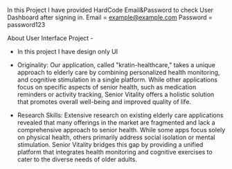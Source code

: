 In this Project I have provided HardCode Email&Password to check User Dashboard after signing in.
Email = example@example.com
Password = password123

About User Interface Project -
- In this project I have design only UI
- Originality: Our application, called "kratin-healthcare," takes a unique approach to elderly care by combining personalized health monitoring, and cognitive stimulation in a single platform. While other applications focus on specific aspects of senior health, such as medication reminders or activity tracking, Senior Vitality offers a holistic solution that promotes overall well-being and improved quality of life.

- Research Skills: Extensive research on existing elderly care applications revealed that many offerings in the market are fragmented and lack a comprehensive approach to senior health. While some apps focus solely on physical health, others primarily address social isolation or mental stimulation. Senior Vitality bridges this gap by providing a unified platform that integrates health monitoring and cognitive exercises to cater to the diverse needs of older adults. 
